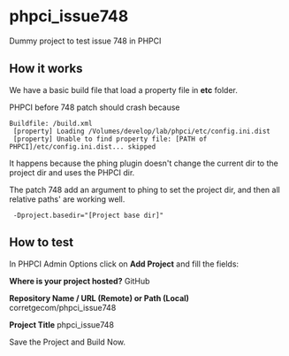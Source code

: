 # phpci_issue748
Dummy project to test issue 748 in PHPCI

## How it works
We have a basic build file that load a property file in **etc** folder.

PHPCI before 748 patch should crash because 

```
Buildfile: /build.xml
 [property] Loading /Volumes/develop/lab/phpci/etc/config.ini.dist
 [property] Unable to find property file: [PATH of PHPCI]/etc/config.ini.dist... skipped
```

It happens because the phing plugin doesn't change the current dir to the project dir and uses the PHPCI dir.

The patch 748 add an argument to phing to set the project dir, and then all relative paths' are working well.

```
 -Dproject.basedir="[Project base dir]" 
```

## How to test
In PHPCI Admin Options click on **Add Project**
and fill the fields:

**Where is your project hosted?**
GitHub

**Repository Name / URL (Remote) or Path (Local)**
corretgecom/phpci_issue748

**Project Title**
phpci_issue748

Save the Project and Build Now.

